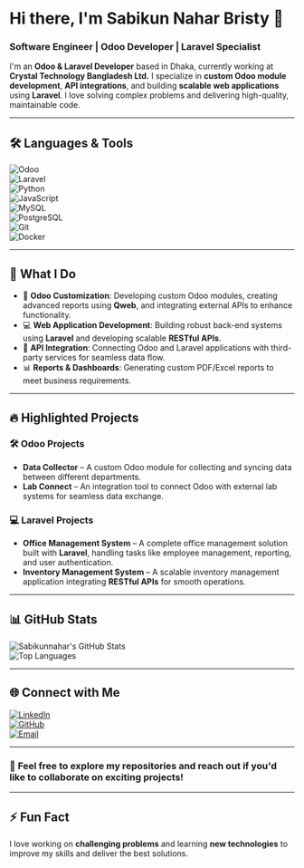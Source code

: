 # Hi there, I'm **Sabikun Nahar Bristy** 👋  
### Software Engineer | Odoo Developer | Laravel Specialist 

I'm an **Odoo & Laravel Developer** based in Dhaka, currently working at **Crystal Technology Bangladesh Ltd.** I specialize in **custom Odoo module development**, **API integrations**, and building **scalable web applications** using **Laravel**. I love solving complex problems and delivering high-quality, maintainable code.

---

## 🛠️ **Languages & Tools**  

![Odoo](https://img.shields.io/badge/Odoo-EE0022?style=for-the-badge&logo=odoo&logoColor=white)  
![Laravel](https://img.shields.io/badge/Laravel-FF2D20?style=for-the-badge&logo=laravel&logoColor=white)  
![Python](https://img.shields.io/badge/Python-3776AB?style=for-the-badge&logo=python&logoColor=white)  
![JavaScript](https://img.shields.io/badge/JavaScript-F7DF1E?style=for-the-badge&logo=javascript&logoColor=black)  
![MySQL](https://img.shields.io/badge/MySQL-4479A1?style=for-the-badge&logo=mysql&logoColor=white)  
![PostgreSQL](https://img.shields.io/badge/PostgreSQL-336791?style=for-the-badge&logo=postgresql&logoColor=white)  
![Git](https://img.shields.io/badge/Git-F05032?style=for-the-badge&logo=git&logoColor=white)  
![Docker](https://img.shields.io/badge/Docker-2496ED?style=for-the-badge&logo=docker&logoColor=white)  

---

## 🔧 **What I Do**  

- 🔧 **Odoo Customization**: Developing custom Odoo modules, creating advanced reports using **Qweb**, and integrating external APIs to enhance functionality.  
- 💻 **Web Application Development**: Building robust back-end systems using **Laravel** and developing scalable **RESTful APIs**.  
- 🔗 **API Integration**: Connecting Odoo and Laravel applications with third-party services for seamless data flow.  
- 📊 **Reports & Dashboards**: Generating custom PDF/Excel reports to meet business requirements.  

---

## 🔥 **Highlighted Projects**  

### 🛠️ **Odoo Projects**  
- **Data Collector** – A custom Odoo module for collecting and syncing data between different departments.  
- **Lab Connect** – An integration tool to connect Odoo with external lab systems for seamless data exchange.  

### 💻 **Laravel Projects**  
- **Office Management System** – A complete office management solution built with **Laravel**, handling tasks like employee management, reporting, and user authentication.  
- **Inventory Management System** – A scalable inventory management application integrating **RESTful APIs** for smooth operations.  

---

## 📊 **GitHub Stats**  

![Sabikunnahar's GitHub Stats](https://github-readme-stats.vercel.app/api?username=Sabikunnahar&show_icons=true&theme=radical)  
![Top Languages](https://github-readme-stats.vercel.app/api/top-langs/?username=Sabikunnahar&layout=compact&theme=radical)  

---

## 🌐 **Connect with Me**  

[![LinkedIn](https://img.shields.io/badge/LinkedIn-blue?style=for-the-badge&logo=linkedin)](https://www.linkedin.com/in/sabikun-nahar-bristy)  
[![GitHub](https://img.shields.io/badge/GitHub-181717?style=for-the-badge&logo=github&logoColor=white)](https://github.com/Sabikunnahar)  
[![Email](https://img.shields.io/badge/Email-D14836?style=for-the-badge&logo=gmail&logoColor=white)](mailto:sabikunnaharbristy16@gmail.com)  

---

### 📝 **Feel free to explore my repositories and reach out if you'd like to collaborate on exciting projects!**  

---

## ⚡ **Fun Fact**  
I love working on **challenging problems** and learning **new technologies** to improve my skills and deliver the best solutions.
